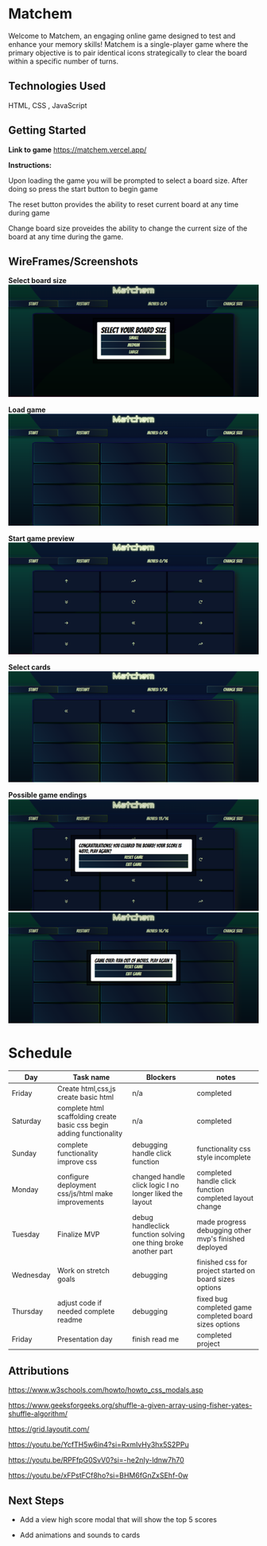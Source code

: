 # Matchem
Welcome to Matchem, an engaging online game designed to test and enhance your memory skills! Matchem is a single-player game where the primary objective is to pair identical icons strategically to clear the board within a specific number of turns.

## Technologies Used
HTML, CSS , JavaScript

## Getting Started
**Link to game** https://matchem.vercel.app/

**Instructions:**

Upon loading the game you will be prompted to select a board size. After doing so press the start button to begin game

The reset button provides the ability to reset current board at any time during game

Change board size proveides the ability to change the current size of the board at any time during the game.

## WireFrames/Screenshots

**Select board size**
![](/assets/screenshots/gameinst.png)

**Load game**
![](/assets/screenshots/loadedboard.png)

**Start game preview**
![](/assets/screenshots/startgamepreview.png)

**Select cards**
![](/assets/screenshots/select%20card.png)

**Possible game endings**
![](/assets/screenshots/endgamewin.png)
![](/assets/screenshots/endgameloss.png)

# Schedule
| Day       | Task name                                                               | Blockers                                                          | notes                                                    |
|-----------|-------------------------------------------------------------------------|-------------------------------------------------------------------|----------------------------------------------------------|
| Friday    | Create html,css,js  create basic html                                   | n/a                                                               | completed                                                |
| Saturday  | complete html scaffolding  create basic css  begin adding functionality | n/a                                                               | completed                                                |
| Sunday    | complete functionality  improve css                                     | debugging handle click  function                                  | functionality css style incomplete                       |
| Monday    | configure deployment css/js/html make improvements                      | changed handle click logic  I no longer liked the layout          | completed handle click function completed layout change  |
| Tuesday   | Finalize MVP                                                            | debug handleclick function  solving one thing broke  another part | made progress debugging other mvp's finished deployed    |
| Wednesday | Work on stretch goals                                                   | debugging                                                         | finished css for project  started on board sizes options |
| Thursday  | adjust code if needed  complete readme                                  | debugging                                                         | fixed bug completed game completed board sizes options   |
| Friday    | Presentation day                                                        | finish read me                                                    | completed project                                        |

## Attributions

https://www.w3schools.com/howto/howto_css_modals.asp

https://www.geeksforgeeks.org/shuffle-a-given-array-using-fisher-yates-shuffle-algorithm/

https://grid.layoutit.com/

https://youtu.be/YcfTH5w6in4?si=RxmIvHy3hx5S2PPu

https://youtu.be/RPFfpG0SvV0?si=-he2nIy-ldnw7h70

https://youtu.be/xFPstFCf8ho?si=BHM6fGnZxSEhf-0w

## Next Steps
- Add a view high score modal that will show the top 5 scores 

- Add animations and sounds to cards
